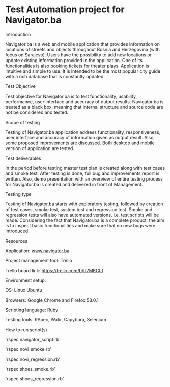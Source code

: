 # Test Automation project for Navigator.ba

Introduction

Navigator.ba is a web and mobile application that provides information on locations of streets and objects throughout Bosnia and Herzegovina (with focus on Sarajevo). Users have the possibility to add new locations or update existing information provided in the application. One of its functionalities is also booking tickets for theater plays.
Application is intuitive and simple to use. It is intended to be the most popular city guide with a rich database that is constantly updated.

Test Objective

Test objective for Navigator.ba is to test functionality, usability, performance, user interface and accuracy of output results.
Navigator.ba is treated as a black box, meaning that internal structure and source code are not be considered and tested.

Scope of testing

Testing of Navigator.ba application address functionality, responsiveness, user interface and accuracy of information given as output result. Also, some proposed improvements are discussed. Both desktop and mobile version of application are tested. 

Test deliverables

In the period before testing master test plan is created along with test cases and smoke test.
After testing is done, full bug and improvements report is written. Also, demo presentation with an overview of entire testing process for Navigator.ba is created and delivered in front of Management.

Testing type

Testing of Navigator.ba starts with exploratory testing, followed by creation of test cases, smoke test, system test and regression test. Smoke and regression tests will also have automated versions, i.e. test scripts will be made. Considering the fact that Navigator.ba is a complete product, the aim is to inspect basic functionalities and make sure that no new bugs were introduced.

Resources

Application: www.navigator.ba

Project management tool: Trello

Trello board link: https://trello.com/b/tt7MKCtJ

Environment setup:

  OS: Linux Ubuntu
  
  Browsers: Google Chrome and Firefox 58.0.1
  
  Scripting language: Ruby
  
  Testing tools: RSpec, Watir, Capybara, Selenium
  
How to run script(s)

   'rspec navigator_script.rb'

   'rspec novi_smoke.rb'

   'rspec novi_regression.rb'

   'rspec shoes_smoke.rb'

   'rspec shoes_regression.rb'


